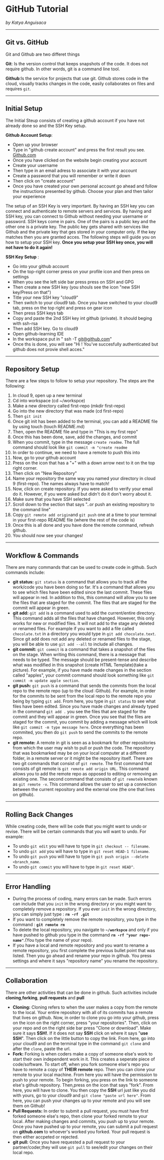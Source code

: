 # GitHub Tutorial

_by Katya Anguisaca_

---
## Git vs. GitHub
  Git and Github are two differet things
 
 **Git**: Is the version control that keeps snapshots of the code. It does not require github. In other words, git is a command line tool.
  
 **Github**:Is the service for projects that use git. Github stores code in the cloud, visually tracks changes in the 
 code, easily collaborates on files and requires `git`.
  

---
## Initial Setup
 The Initial Steup consists of creating a github account if you have not already done so and the SSH Key setup.
 
 **Github Account Setup**:
 * Open up your browser
 * Type in "github create account" and press the first result you see.  [Github.com](https://github.com/join)
 * Once you have clicked on the website begin creating your account
 * Create your username
 * Then type in an email adress to associate it with your account
 * Create a password that you will remember or write it down
 * Then click on "create account"
 * Once you have created your own personal account go ahead and follow the instructions presented by github. Choose your plan and then tailor your experience
 
The setup of an SSH Key is very important. By having an SSH key you can connect and authenticate to remote servers and services. By having and SSH key, you can connect 
to Github without needing your username or password. SSH keys come in pairs. One of the pairs is a public key and the other one is a private key. The public key gets shared with services like Github and the private key that ges stored in 
your computer only. If the key matches then you are granted acces. The following steps will guide you on how to setup your SSH key. **Once you setup your SSH key once, you will not have to do it again!**
  
 **SSH Key Setup** :
 * Go into your github account
 * On the top-right corner press on your profile icon and then press on settings
 * When you see the left side bar press press on SSH and GPG
 * Then create a new SSH key (you shouls see the icon "new SSH key/Press on that")
 * Title your new SSH key "cloud9"
 * Then switch to your cloud9 tab. Once you have switched to your cloud9 tab, press on the top right and press on gear icon
 * Then press SSH keys tab 
 * Copy and paste the 2nd SSH key int github (private). It should beging with ssh-rsa
 * Then add SSH key. Go to cloud9  
 * Open github-learning IDE
 * In the workspace put in " ssh -T git@github.com"
 * Once ths is done, you will see "Hi <your username>! You've succesfully authenticated but github does not provie shell acces."


---
## Repository Setup
 There are a few steps to follow to setup your repository. The steps are the following:
 1. In cloud 9, open up a new terminal
 2. Cd into workspace (cd ~/workspce)
 3. Make a new directory called first-repo (mkdir first-repo)
 4. Go into the new directory that was made (cd first-repo)
 5. Then `git init` 
 6. Once git init has been added to the terminal, you can add a README file by using touch (touch README.md)
 7. Then, open the README file and type in "This is my first repo"
 8. Once this has been done, save, add the changes, and commit
 9. When you commit, type in the message `create readme`. The full command should look like `git commit -m "create readme`
 10. In order to continue, we need to have a remote to push this into
 11. Now, go to your github account
 12. Press on the icon that has a "+" with a down arrow next to it on the top right corner.
 13. Then click on "New Repository"
 14. Name your repository the same way you named your directory in cloud 9 (first-repo). The names always have to match!
 15. Now, click on create repository. If you were asked to verify your email do it. However, if you were asked but didn't do it don't worry about it.
 16. Make sure that you have SSH selected
 17. Scroll down to the section that says "..or push an existing repository to the command line"
 18. Copy `git remote add origin`and `git push` one at a time to your terminal in your first-repo README file (where the rest of the code is)
 19. Once this is all done and you have done the remote command, refresh github.
 20. You should now see your changes!


---
## Workflow & Commands
 There are many commands that can be used to create code in github. Such commands include: 
 * **git status:**
    `git status` is a command that allows you to track all the work/code you have been doing so far. It's a command that allows you to see which files have been edited since the last commit. These files will appear in red. In addition to this, this command will allow you to see the files that are staged for the commit. The files that are staged for the commit will appear in green.
* **git add:** 
    `git add` is a command used to add the current/entire directory. This command adds all the files that have changed. However, this only works for new or modified files. It will not add to the stage any deleted or renamed files. For example if you want to add a file called `chocolate.txt` in a directory you would type in `git add chocolate.text`. Since git add does not add any deleted or renamed files to the stage, you will be able to use `git add --all` to include all changes. 
* **git commit:**
    `git commit` is a command that takes a snapshot of the files on the stage. When writing this command, there is a message that needs to be typed. The message should be present-tense and describe what was modified in this snapshot (create HTML Template)(take a picture). For example, if you have made made changes in the section called "apples", your commit command should look something like `git commit -m update apple section`.
* **git push:**
    `git push` is a command that sends the commits from the local repo to the remote repo (up to the cloud :Github). For example, in order for the commits to be sent from the local repo to the remote repo you being by typing `git add`. From here, you type in `git status` to see what files have been edited. Since you have made changes and already typed in the command `git add .` you see the files that are staged for the commit and they will appear in green. Once you see that the files are staged for the commit, you commit by adding a message which will look like `git commit -m type message here`. Once everything has been commited, you then do `git push` to send the commits to the remote repo. 
* **git remote:**
   A remote in git is seen as a bookmark for other repositories from which the user may wish to pull or push the code. The repository that was bookmarked may be on your local computer at a different folder, in a remote server or it might be the repository itself. There are two git commands that consist of `git remote`. The first command that consists of git remote is `git remote add origin URL`. This command allows you to add the remote repo as opposed to editing or removing an existing one. 
   The second command that consists of `git remote`is known as `git remote -v`. This command allows the user to set up a connection between the current repository and the external one (the one that lives on github).




---
## Rolling Back Changes
 While creating code, there will be code that you might want to undo or revise. There will be certain commands that you will want to undo. For example:
 * To undo `git edit` you will have to type in `git checkout -- filename`.
 * To undo `git add` you will have to type in `git reset HEAD-1 filename`.
 * To undo `git push` you will have to type in `git push origin --delete <branch_name`.
 * To undo `git commit` you will have to type in  `git reset HEAD^`.
---

## Error Handling
 * During the process of coding, many errors can be made. Such errors can include that you `init` in the wrong directory or you might want to completely remove a repository. If    you ever `init` in the wrong directory, you can simply just type : **`rm -rf .git`**
 * If you want to completely remove the remote repository, you type in the command : **`git remote rm`**
 * To delete the local repository, you navigate to **`~/workspce`** and only if you have pushed to github you type in the command **`rm -rf "your repo-name"`**.(You type the name
  of your repo).
 * If you have a local and remote repository and you want to rename a remote repository, you first complete the previous bullet point that was listed. 
   Then you go ahead and rename your repo in github. You press settings and where it says "repository name" you rename the repository. 

---
## Collaboration
 There are other activities that can be done in github. Such activities include **cloning**,**forking**, **pull requests** and **pull**
 * **Cloning:** Cloning refers to when the user makes a copy from the remote to the local. Your entire repository with all of its commits has a remote that lives on github.
   Now, in order to clone you go into your github, press on the icon on the right corner, press "your repositories". Then, click on your repo and on the right side bar press 
  "Clone or download". Make sure it says **SSH!**. If it does not say **SSH** click on where it says "**use SSH**". Then click on the little button to copy the link. From here,
   go into your cloud9 and on the terminal type in the command `git clone` and after the `clone`, paste the url. 
 * **Fork:** Forking is when coders make a copy of someone else's work to start their own independent work in it. This creates a seperate piece of code/software. To start off,
   when you fork someone else's repo you have to remote a copy of **THEIR** **remote** repo. Then you can clone your remote to your local machine. From here you will have the permission to push to your remote. To begin forking, you press on the link to someone else's github repository. Then,press on the icon that says "fork". From here, you will  have to clone. You then copy the **SSH** url just like you did with yours, go to your cloud9 and `git clone "paste url here"`. From here, you can push your changes up to your remote and you will see them on Github!
 * **Pull Requests:** In order to submit a pull request, you must have first forked someone else's repo, then clone your forked remote to your local. After making changes and   commits, you push up to your remote. Once you have pushed up to your remote, you can submit a pull request on **github.com** to whoever's worked you forked. Your pull request is then either accpeted or rejected. 
* **git pull:** Once you have requested a pull request to your partner/coder,they will use `git pull` to see/edit your changes on their local repo.







